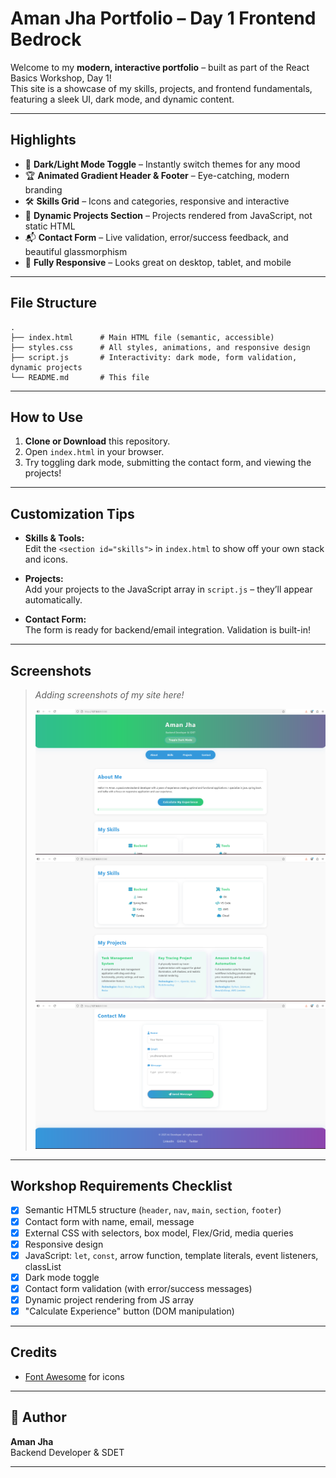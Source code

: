 # Aman Jha Portfolio – Day 1 Frontend Bedrock

Welcome to my **modern, interactive portfolio** – built as part of the React Basics Workshop, Day 1!  
This site is a showcase of my skills, projects, and frontend fundamentals, featuring a sleek UI, dark mode, and dynamic content.

---

## Highlights

- 🎨 **Dark/Light Mode Toggle** – Instantly switch themes for any mood
- 🏆 **Animated Gradient Header & Footer** – Eye-catching, modern branding
- 🛠️ **Skills Grid** – Icons and categories, responsive and interactive
- 💼 **Dynamic Projects Section** – Projects rendered from JavaScript, not static HTML
- 📬 **Contact Form** – Live validation, error/success feedback, and beautiful glassmorphism
- 📱 **Fully Responsive** – Looks great on desktop, tablet, and mobile

---

## File Structure

```
.
├── index.html      # Main HTML file (semantic, accessible)
├── styles.css      # All styles, animations, and responsive design
├── script.js       # Interactivity: dark mode, form validation, dynamic projects
└── README.md       # This file
```

---

## How to Use

1. **Clone or Download** this repository.
2. Open `index.html` in your browser.
3. Try toggling dark mode, submitting the contact form, and viewing the projects!

---

## Customization Tips

- **Skills & Tools:**  
  Edit the `<section id="skills">` in `index.html` to show off your own stack and icons.

- **Projects:**  
  Add your projects to the JavaScript array in `script.js` – they’ll appear automatically.

- **Contact Form:**  
  The form is ready for backend/email integration. Validation is built-in!

---

## Screenshots

> _Adding screenshots of my site here!_
>
> ![Desktop Screenshot](Screenshots/page_1.png)  
> ![Screenshot 2](Screenshots/page_2.png)  
> ![Screenshot 3](Screenshots/page_3.png)

---

## Workshop Requirements Checklist

- [x] Semantic HTML5 structure (`header`, `nav`, `main`, `section`, `footer`)
- [x] Contact form with name, email, message
- [x] External CSS with selectors, box model, Flex/Grid, media queries
- [x] Responsive design
- [x] JavaScript: `let`, `const`, arrow function, template literals, event listeners, classList
- [x] Dark mode toggle
- [x] Contact form validation (with error/success messages)
- [x] Dynamic project rendering from JS array
- [x] "Calculate Experience" button (DOM manipulation)

---

## Credits

- [Font Awesome](https://fontawesome.com/) for icons

---

## 👤 Author

**Aman Jha**  
Backend Developer & SDET

---
